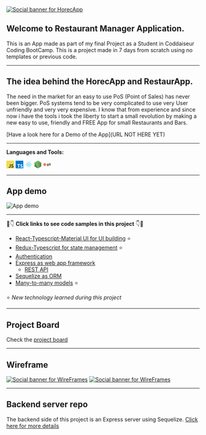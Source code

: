 [![Social banner for HorecApp](https://github.com/NikolasKorakidis/NikolasKorakidis/blob/main/images/myGif.gif)](nikolaskorakidis.com)

## Welcome to Restaurant Manager Application.

This is an App made as part of my final Project as a Student in Coddaiseur Coding BootCamp.
This is a project made in 7 days from scratch using no templates or previous code.

---

## The idea behind the HorecApp and RestaurApp.

The need in the market for an easy to use PoS (Point of Sales) has never been bigger. PoS systems tend to be very complicated to use very User unfriendly and very very expensive.
I know that from experience and since now i have the tools i took the liberty to start a small revolution by making a new easy to use, friendly and FREE App for small Restaurants and Bars.

[Have a look here for a Demo of the App](URL NOT HERE YET)

---

**Languages and Tools:**

<code><img height="20" src="https://raw.githubusercontent.com/github/explore/80688e429a7d4ef2fca1e82350fe8e3517d3494d/topics/javascript/javascript.png"></code>
<code><img height="20" src="https://raw.githubusercontent.com/github/explore/80688e429a7d4ef2fca1e82350fe8e3517d3494d/topics/typescript/typescript.png"></code>
<code><img height="20" src="https://raw.githubusercontent.com/github/explore/80688e429a7d4ef2fca1e82350fe8e3517d3494d/topics/react/react.png"></code>
<code><img height="20" src="https://raw.githubusercontent.com/github/explore/80688e429a7d4ef2fca1e82350fe8e3517d3494d/topics/nodejs/nodejs.png"></code>
<code><img height="20" src="https://raw.githubusercontent.com/github/explore/80688e429a7d4ef2fca1e82350fe8e3517d3494d/topics/git/git.png"></code>

---

## App demo

![App demo](https://github.com/tdijkmans/savoristas-front/blob/master/readme-assets/Post-a-palette.gif)

---

👀👇 **Click links to see code samples in this project** 👇👀

- [React-Typescript-Material UI for UI building](https://github.com/NikolasKorakidis/HorecApp-Restaurant-Manager-FrontEnd/blob/main/src/App.tsx) ⭐
- [Redux-Typescript for state management](https://github.com/NikolasKorakidis/HorecApp-Restaurant-Manager-FrontEnd/tree/main/src/store) ⭐
- [Authentication](https://github.com/NikolasKorakidis/HorecApp-Restaurant-Manager-BackEnd/tree/master/auth)
- [Express as web app framework](https://github.com/NikolasKorakidis/HorecApp-Restaurant-Manager-BackEnd/blob/master/index.js)
  - [REST API](https://github.com/NikolasKorakidis/HorecApp-Restaurant-Manager-BackEnd/tree/master/router)
- [Sequelize as ORM](https://github.com/NikolasKorakidis/HorecApp-Restaurant-Manager-BackEnd/tree/master/models)
- [Many-to-many models](https://github.com/NikolasKorakidis/HorecApp-Restaurant-Manager-BackEnd/tree/master/models) ⭐

⭐ _New technology learned during this project_

---

## Project Board

Check the [project board](https://github.com/NikolasKorakidis/HorecApp-Restaurant-Manager-FrontEnd/projects)

---

## Wireframe

[![Social banner for WireFrames](https://github.com/NikolasKorakidis/NikolasKorakidis/blob/main/images/myGif.gif)]()
[![Social banner for WireFrames](https://github.com/NikolasKorakidis/NikolasKorakidis/blob/main/images/myGif.gif)]()

---

## Backend server repo

The backend side of this project is an Express server using Sequelize. [Click here for more details](https://github.com/NikolasKorakidis/HorecApp-Restaurant-Manager-BackEnd)

